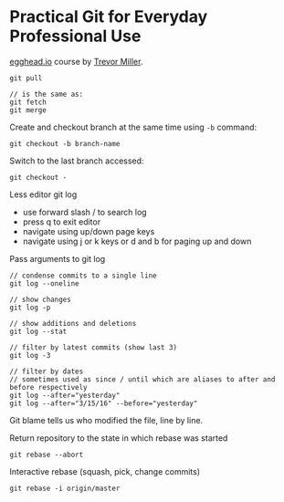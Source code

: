 # Practical Git for Everyday Professional Use

[egghead.io](https://egghead.io) course by [Trevor Miller](https://egghead.io/instructors/trevor-miller).

```
git pull

// is the same as:
git fetch
git merge
```

Create and checkout branch at the same time using ```-b``` command:

```
git checkout -b branch-name
```

Switch to the last branch accessed:

```
git checkout -
```

Less editor git log

- use forward slash / to search log
- press q to exit editor
- navigate using up/down page keys
- navigate using j or k keys or d and b for paging up and down

Pass arguments to git log

```
// condense commits to a single line
git log --oneline

// show changes
git log -p

// show additions and deletions
git log --stat

// filter by latest commits (show last 3)
git log -3

// filter by dates
// sometimes used as since / until which are aliases to after and before respectively
git log --after="yesterday"
git log --after="3/15/16" --before="yesterday"
```

Git blame <filename> tells us who modified the file, line by line.

Return repository to the state in which rebase was started

```
git rebase --abort
```

Interactive rebase (squash, pick, change commits)

```
git rebase -i origin/master
```
